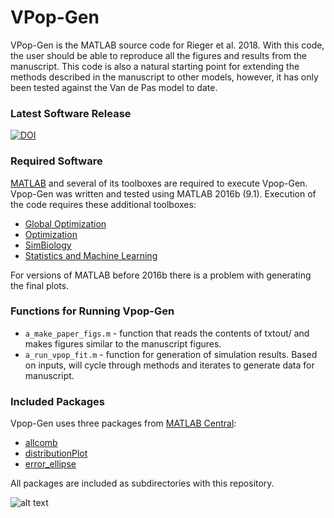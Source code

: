 # VPop-Gen #
VPop-Gen is the MATLAB source code for Rieger et al. 2018. With this code, the user should be able to reproduce all the figures and results from the manuscript. This code is also a natural starting point for extending the methods described in the manuscript to other models, however, it has only been tested against the Van de Pas model to date.  

### Latest Software Release
[![DOI](https://zenodo.org/badge/DOI/10.5281/zenodo.1117870.svg)](https://doi.org/10.5281/zenodo.1117870)

### Required Software
[MATLAB](https://www.mathworks.com) and several of its toolboxes are required to execute Vpop-Gen. Vpop-Gen was written and tested using MATLAB 2016b (9.1). Execution of the code requires these additional toolboxes:
* [Global Optimization](https://www.mathworks.com/products/global-optimization.html)
* [Optimization](https://www.mathworks.com/products/optimization.html)
* [SimBiology](https://www.mathworks.com/products/simbiology.html)
* [Statistics and Machine Learning](https://www.mathworks.com/products/statistics.html)

For versions of MATLAB before 2016b there is a problem with generating the final plots.

### Functions for Running Vpop-Gen
* `a_make_paper_figs.m` - function that reads the contents of txtout/ and makes figures similar to the manuscript figures.
* `a_run_vpop_fit.m` - function for generation of simulation results. Based on inputs, will cycle through methods and iterates to generate data for manuscript.

### Included Packages
Vpop-Gen uses three packages from [MATLAB Central](https://www.mathworks.com/matlabcentral/):
* [allcomb](https://www.mathworks.com/matlabcentral/fileexchange/10064-allcomb-varargin-)
* [distributionPlot](https://www.mathworks.com/matlabcentral/fileexchange/23661-violin-plots-for-plotting-multiple-distributions--distributionplot-m-i)
* [error_ellipse](http://www.mathworks.com/matlabcentral/fileexchange/4705-error-ellipse)

All packages are included as subdirectories with this repository.

![alt text](https://github.com/openPfizer/DigitalHealthData/blob/master/img/osbypfizer.png)
